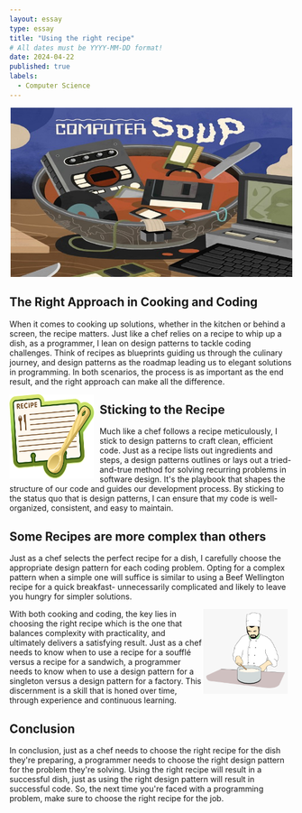 ```yaml
---
layout: essay
type: essay
title: "Using the right recipe"
# All dates must be YYYY-MM-DD format!
date: 2024-04-22
published: true
labels:
  - Computer Science
---
```


<div style ="text-align:center">
  <img src="../img/computersoup.jpeg" alt="Computer Soup" style="width:500px; height:300px;">
</div>

## The Right Approach in Cooking and Coding

When it comes to cooking up solutions, whether in the kitchen or behind a screen, the recipe matters. Just like a chef relies on a recipe to whip up a dish, as a programmer, I lean on design patterns to tackle coding challenges. Think of recipes as blueprints guiding us through the culinary journey, and design patterns as the roadmap leading us to elegant solutions in programming. In both scenarios, the process is as important as the end result, and the right approach can make all the difference.

<div style="float: left; margin-right: 10px;">
    <img src="../img/recipe.png" alt="Recipe Image" style="width:150px; height:150px;">
</div>

## Sticking to the Recipe

Much like a chef follows a recipe meticulously, I stick to design patterns to craft clean, efficient code. Just as a recipe lists out ingredients and steps, a design patterns outlines or lays out a tried-and-true method for solving recurring problems in software design. It's the playbook that shapes the structure of our code and guides our development process. By sticking to the status quo that is design patterns, I can ensure that my code is well-organized, consistent, and easy to maintain. 

## Some Recipes are more complex than others

Just as a chef selects the perfect recipe for a dish, I carefully choose the appropriate design pattern for each coding problem. Opting for a complex pattern when a simple one will suffice is similar to using a Beef Wellington recipe for a quick breakfast- unnecessarily complicated and likely to leave you hungry for simpler solutions.

<div style="float: right; margin-right: 10px;">
    <img src="../img/potstir.png" alt="Recipe Image" style="width:150px; height:150px;">
</div>

With both cooking and coding, the key lies in choosing the right recipe which is the one that balances complexity with practicality, and ultimately delivers a satisfying result. Just as a chef needs to know when to use a recipe for a soufflé versus a recipe for a sandwich, a programmer needs to know when to use a design pattern for a singleton versus a design pattern for a factory. This discernment is a skill that is honed over time, through experience and continuous learning. 

## Conclusion

In conclusion, just as a chef needs to choose the right recipe for the dish they're preparing, a programmer needs to choose the right design pattern for the problem they're solving. Using the right recipe will result in a successful dish, just as using the right design pattern will result in successful code. So, the next time you're faced with a programming problem, make sure to choose the right recipe for the job. 



